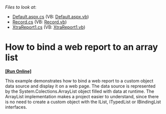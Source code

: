 <!-- default file list -->
*Files to look at*:

* [Default.aspx.cs](./CS/BindWebReportToArrayList/Default.aspx.cs) (VB: [Default.aspx.vb](./VB/BindWebReportToArrayList/Default.aspx.vb))
* [Record.cs](./CS/BindWebReportToArrayList/Record.cs) (VB: [Record.vb](./VB/BindWebReportToArrayList/Record.vb))
* [XtraReport1.cs](./CS/BindWebReportToArrayList/XtraReport1.cs) (VB: [XtraReport1.vb](./VB/BindWebReportToArrayList/XtraReport1.vb))
<!-- default file list end -->
# How to bind a web report to an array list
<!-- run online -->
**[[Run Online]](https://codecentral.devexpress.com/e951/)**
<!-- run online end -->


<p>This example demonstrates how to bind a web report to a custom object data source and display it on a web page. The data source is represented by the System.Colections.ArrayList object filled with data at runtime. The ArrayList implementation makes a project easier to understand, since there is no need to create a custom object with the IList, ITypedList or IBindingList interfaces.</p>

<br/>


